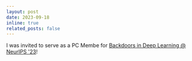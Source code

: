 ```yaml
---
layout: post
date: 2023-09-18
inline: true
related_posts: false
---
```


I was invited to serve as a PC Membe for [Backdoors in Deep Learning @ NeurIPS '23](https://neurips2023-bugs.github.io/)!
